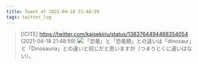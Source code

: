 ```yaml
---
title: Tweet at 2021-04-18 21:48:59
tags: twitter_log
---
```


> [!CITE] https://twitter.com/kaisekiriu/status/1383764494468354054 (2021-04-18 21:48:59)
> ![](https://twitter.com/kaisekiriu/status/1383764494468354054)
> 「恐竜」と「恐竜類」との違いは「dinosaur」と「Dinosauria」との違いと同じだと思いますが（つまりとくに違いはない）。

